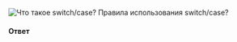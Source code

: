 ![Что такое `switch/case`? Правила использования `switch/case`?](https://youtu.be/XtQPrt8G0n8?t=600)

#### Ответ
